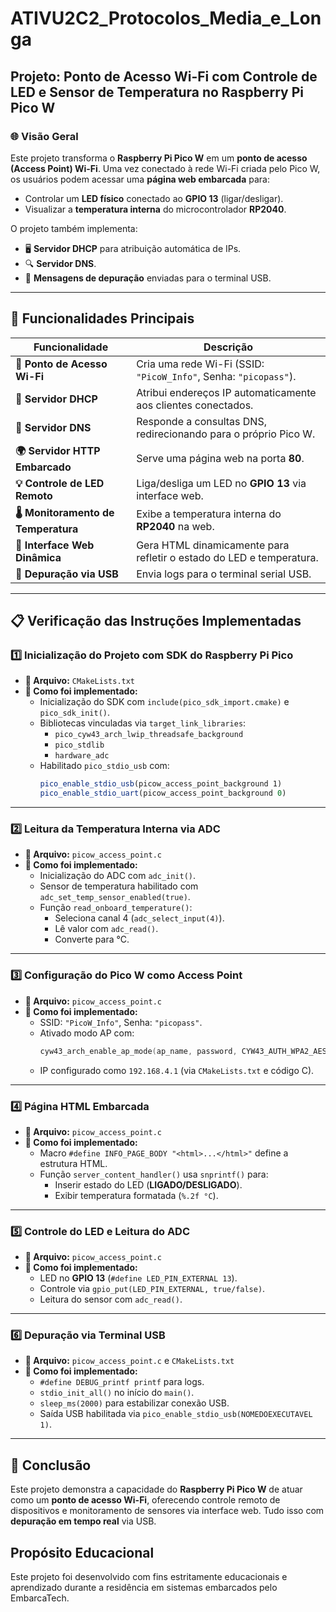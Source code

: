 # ATIVU2C2_Protocolos_Media_e_Longa

## **Projeto: Ponto de Acesso Wi-Fi com Controle de LED e Sensor de Temperatura no Raspberry Pi Pico W**

### 🌐 **Visão Geral**
Este projeto transforma o **Raspberry Pi Pico W** em um **ponto de acesso (Access Point) Wi-Fi**. Uma vez conectado à rede Wi-Fi criada pelo Pico W, os usuários podem acessar uma **página web embarcada** para:
- Controlar um **LED físico** conectado ao **GPIO 13** (ligar/desligar).
- Visualizar a **temperatura interna** do microcontrolador **RP2040**.

O projeto também implementa:
- 🖥️ **Servidor DHCP** para atribuição automática de IPs.
- 🔍 **Servidor DNS**.
- 📡 **Mensagens de depuração** enviadas para o terminal USB.

---

## 🔧 **Funcionalidades Principais**

| Funcionalidade | Descrição |
|--------------|-----------|
| **📶 Ponto de Acesso Wi-Fi** | Cria uma rede Wi-Fi (SSID: `"PicoW_Info"`, Senha: `"picopass"`). |
| **🔄 Servidor DHCP** | Atribui endereços IP automaticamente aos clientes conectados. |
| **🔗 Servidor DNS** | Responde a consultas DNS, redirecionando para o próprio Pico W. |
| **🌍 Servidor HTTP Embarcado** | Serve uma página web na porta **80**. |
| **💡 Controle de LED Remoto** | Liga/desliga um LED no **GPIO 13** via interface web. |
| **🌡️ Monitoramento de Temperatura** | Exibe a temperatura interna do **RP2040** na web. |
| **🔄 Interface Web Dinâmica** | Gera HTML dinamicamente para refletir o estado do LED e temperatura. |
| **📡 Depuração via USB** | Envia logs para o terminal serial USB. |

---

## 📋 **Verificação das Instruções Implementadas**

### **1️⃣ Inicialização do Projeto com SDK do Raspberry Pi Pico**
- **📂 Arquivo:** `CMakeLists.txt`
- **🔧 Como foi implementado:**
  - Inicialização do SDK com `include(pico_sdk_import.cmake)` e `pico_sdk_init()`.
  - Bibliotecas vinculadas via `target_link_libraries`:
    - `pico_cyw43_arch_lwip_threadsafe_background`
    - `pico_stdlib`
    - `hardware_adc`
  - Habilitado `pico_stdio_usb` com:
    ```cmake
    pico_enable_stdio_usb(picow_access_point_background 1)
    pico_enable_stdio_uart(picow_access_point_background 0)
    ```

---

### **2️⃣ Leitura da Temperatura Interna via ADC**
- **📂 Arquivo:** `picow_access_point.c`
- **🔧 Como foi implementado:**
  - Inicialização do ADC com `adc_init()`.
  - Sensor de temperatura habilitado com `adc_set_temp_sensor_enabled(true)`.
  - Função `read_onboard_temperature()`:
    - Seleciona canal 4 (`adc_select_input(4)`).
    - Lê valor com `adc_read()`.
    - Converte para °C.

---

### **3️⃣ Configuração do Pico W como Access Point**
- **📂 Arquivo:** `picow_access_point.c`
- **🔧 Como foi implementado:**
  - SSID: `"PicoW_Info"`, Senha: `"picopass"`.
  - Ativado modo AP com:
    ```c
    cyw43_arch_enable_ap_mode(ap_name, password, CYW43_AUTH_WPA2_AES_PSK);
    ```
  - IP configurado como `192.168.4.1` (via `CMakeLists.txt` e código C).

---

### **4️⃣ Página HTML Embarcada**
- **📂 Arquivo:** `picow_access_point.c`
- **🔧 Como foi implementado:**
  - Macro `#define INFO_PAGE_BODY "<html>...</html>"` define a estrutura HTML.
  - Função `server_content_handler()` usa `snprintf()` para:
    - Inserir estado do LED (**LIGADO/DESLIGADO**).
    - Exibir temperatura formatada (`%.2f °C`).

---

### **5️⃣ Controle do LED e Leitura do ADC**
- **📂 Arquivo:** `picow_access_point.c`
- **🔧 Como foi implementado:**
  - LED no **GPIO 13** (`#define LED_PIN_EXTERNAL 13`).
  - Controle via `gpio_put(LED_PIN_EXTERNAL, true/false)`.
  - Leitura do sensor com `adc_read()`.

---

### **6️⃣ Depuração via Terminal USB**
- **📂 Arquivo:** `picow_access_point.c` e `CMakeLists.txt`
- **🔧 Como foi implementado:**
  - `#define DEBUG_printf printf` para logs.
  - `stdio_init_all()` no início do `main()`.
  - `sleep_ms(2000)` para estabilizar conexão USB.
  - Saída USB habilitada via `pico_enable_stdio_usb(NOMEDOEXECUTAVEL 1)`.

---

## 🎯 **Conclusão**
Este projeto demonstra a capacidade do **Raspberry Pi Pico W** de atuar como um **ponto de acesso Wi-Fi**, oferecendo controle remoto de dispositivos e monitoramento de sensores via interface web. Tudo isso com **depuração em tempo real** via USB.

## Propósito Educacional

Este projeto foi desenvolvido com fins estritamente educacionais e aprendizado durante a residência em sistemas embarcados pelo EmbarcaTech.
